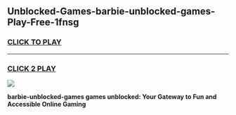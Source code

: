 
## Unblocked-Games-barbie-unblocked-games-Play-Free-1fnsg
<h3>
<a href="https://premium76.site?title=barbie-unblocked-games&ref=23A">CLICK TO PLAY</a></h3>
<hr>

<h3>
<a href="https://premium76.site?title=barbie-unblocked-games&ref=23A">CLICK 2 PLAY</a>
  
</h3>

<a href="https://premium76.site?title=barbie-unblocked-games&ref=23A"><img src="https://clearcache.store/games.png"></a>


**barbie-unblocked-games games unblocked: Your Gateway to Fun and Accessible Online Gaming**
